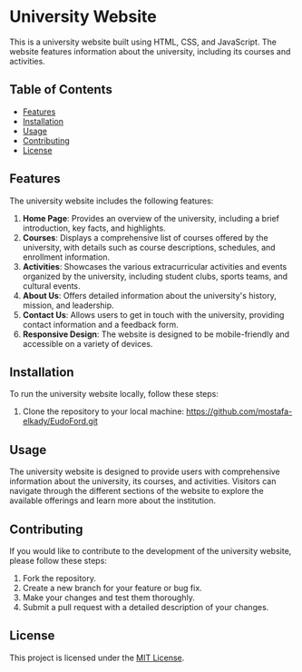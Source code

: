 # University Website

This is a university website built using HTML, CSS, and JavaScript. The website features information about the university, including its courses and activities.

## Table of Contents
- [Features](#features)
- [Installation](#installation)
- [Usage](#usage)
- [Contributing](#contributing)
- [License](#license)

## Features

The university website includes the following features:

1. **Home Page**: Provides an overview of the university, including a brief introduction, key facts, and highlights.
2. **Courses**: Displays a comprehensive list of courses offered by the university, with details such as course descriptions, schedules, and enrollment information.
3. **Activities**: Showcases the various extracurricular activities and events organized by the university, including student clubs, sports teams, and cultural events.
4. **About Us**: Offers detailed information about the university's history, mission, and leadership.
5. **Contact Us**: Allows users to get in touch with the university, providing contact information and a feedback form.
6. **Responsive Design**: The website is designed to be mobile-friendly and accessible on a variety of devices.

## Installation

To run the university website locally, follow these steps:

1. Clone the repository to your local machine:
https://github.com/mostafa-elkady/EudoFord.git

## Usage

The university website is designed to provide users with comprehensive information about the university, its courses, and activities. Visitors can navigate through the different sections of the website to explore the available offerings and learn more about the institution.

## Contributing

If you would like to contribute to the development of the university website, please follow these steps:

1. Fork the repository.
2. Create a new branch for your feature or bug fix.
3. Make your changes and test them thoroughly.
4. Submit a pull request with a detailed description of your changes.

## License

This project is licensed under the [MIT License](LICENSE).